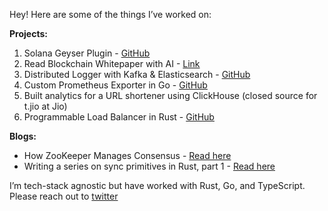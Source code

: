 Hey! Here are some of the things I’ve worked on:  

**Projects:**  
1. Solana Geyser Plugin - [GitHub](https://github.com/paahaad/Solana-Geyser-Plugin-for-ClickHouse)
2. Read Blockchain Whitepaper with AI   - [Link](d-foundation.vercel.app) 
3. Distributed Logger with Kafka & Elasticsearch - [GitHub](https://github.com/paahaad/distributed-logger)  
4. Custom Prometheus Exporter in Go - [GitHub](https://github.com/paahaad/Prometheus-Exporter-Using-Go)  
5. Built analytics for a URL shortener using ClickHouse (closed source for t.jio at Jio)  
6. Programmable Load Balancer in Rust - [GitHub](https://github.com/paahaad/Load-Balancer-Rust)  

**Blogs:**  
- How ZooKeeper Manages Consensus - [Read here](https://medium.com/@parvat.raj2/zookeeper-managing-consensus-in-distributed-systems-27976125a084)  
- Writing a series on sync primitives in Rust, part 1 - [Read here](https://x.com/compose/articles/edit/1887341042892255232)  

I’m tech-stack agnostic but have worked with Rust, Go, and TypeScript. Please reach out to [twitter](https://x.com/ParvatRajSingh)
